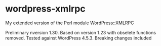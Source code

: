 # wordpress-xmlrpc
My extended version of the Perl module WordPress::XMLRPC

Preliminary nversion 1.30. Based on version 1.23 with obselete functions removed. Tested against WordPress 4.5.3. Breaking changes included

 

